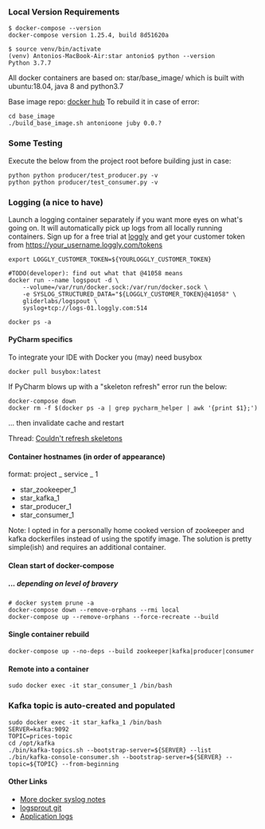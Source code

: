 ### Local Version Requirements
```shell script
$ docker-compose --version
docker-compose version 1.25.4, build 8d51620a

$ source venv/bin/activate
(venv) Antonios-MacBook-Air:star antonio$ python --version
Python 3.7.7
```
All docker containers are based on: star/base_image/
which is built with ubuntu:18.04, java 8 and python3.7

Base image repo: [docker hub](https://hub.docker.com/repository/docker/antonioone/juby/general)
To rebuild it in case of error:
```shell script
cd base_image
./build_base_image.sh antonioone juby 0.0.?
```

### Some Testing
Execute the below from the project root before building just in case:
```shell script
python python producer/test_producer.py -v
python python producer/test_consumer.py -v
```

### Logging (a nice to have)
Launch a logging container separately if you want more eyes on what's going on.
It will automatically pick up logs from all locally running containers.
Sign up for a free trial at [loggly](https://www.loggly.com/) and 
get your customer token from https://your_username.loggly.com/tokens
```shell script
export LOGGLY_CUSTOMER_TOKEN=${YOURLOGGLY_CUSTOMER_TOKEN}

#TODO(developer): find out what that @41058 means
docker run --name logspout -d \
    --volume=/var/run/docker.sock:/var/run/docker.sock \
    -e SYSLOG_STRUCTURED_DATA="${LOGGLY_CUSTOMER_TOKEN}@41058" \
    gliderlabs/logspout \
    syslog+tcp://logs-01.loggly.com:514

docker ps -a
```

#### PyCharm specifics
To integrate your IDE with Docker you (may) need busybox
```shell script
docker pull busybox:latest
```
If PyCharm blows up with a "skeleton refresh" error run the below:
```shell script
docker-compose down
docker rm -f $(docker ps -a | grep pycharm_helper | awk '{print $1};')
```
... then invalidate cache and restart

Thread: [Couldn't refresh skeletons](https://intellij-support.jetbrains.com/hc/en-us/community/posts/360000129510-Couldn-t-refresh-skeletons-for-remote-interpreter-Docker)

#### Container hostnames (in order of appearance)

format: project _ service _ 1

- star_zookeeper_1
- star_kafka_1
- star_producer_1
- star_consumer_1

Note: I opted in for a personally home cooked version of zookeeper and kafka dockerfiles instead of using the spotify image. 
The solution is pretty simple(ish) and requires an additional container.

#### Clean start of docker-compose
##### ... depending on level of bravery
```shell script
# docker system prune -a
docker-compose down --remove-orphans --rmi local
docker-compose up --remove-orphans --force-recreate --build 
```

#### Single container rebuild
```shell script
docker-compose up --no-deps --build zookeeper|kafka|producer|consumer
```

#### Remote into a container
```shell script
sudo docker exec -it star_consumer_1 /bin/bash
```

### Kafka topic is auto-created and populated
```shell script
sudo docker exec -it star_kafka_1 /bin/bash
SERVER=kafka:9092
TOPIC=prices-topic
cd /opt/kafka
./bin/kafka-topics.sh --bootstrap-server=${SERVER} --list
./bin/kafka-console-consumer.sh --bootstrap-server=${SERVER} --topic=${TOPIC} --from-beginning
```


#### Other Links
- [More docker syslog notes](https://www.loggly.com/docs/docker-syslog/)
- [logsprout git](https://github.com/gliderlabs/logspout)
- [Application logs](https://antonioone.loggly.com/)
